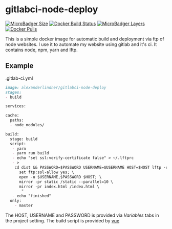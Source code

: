 # gitlabci-node-deploy 
[![MicroBadger Size](https://img.shields.io/microbadger/image-size/alexanderlindner/gitlabci-node-deploy.svg?style=for-the-badge)](https://hub.docker.com/r/alexanderlindner/gitlabci-node-deploy/) [![Docker Build Status](https://img.shields.io/docker/build/alexanderlindner/gitlabci-node-deploy.svg?style=for-the-badge)](https://hub.docker.com/r/alexanderlindner/gitlabci-node-deploy/) [![MicroBadger Layers](https://img.shields.io/microbadger/layers/alexanderlindner/gitlabci-node-deploy.svg?style=for-the-badge)](https://hub.docker.com/r/alexanderlindner/gitlabci-node-deploy/) [![Docker Pulls](https://img.shields.io/docker/pulls/alexanderlindner/gitlabci-node-deploy.svg?style=for-the-badge)](https://hub.docker.com/r/alexanderlindner/gitlabci-node-deploy/)

This is a simple docker image for automatic build and deployment via ftp of node websites. I use it to automate my website using gitlab and it's ci. It contains node, npm, yarn and lftp.
## Example
.gitlab-ci.yml
```markdown
image: alexanderlindner/gitlabci-node-deploy
stages:
- build

services:

cache:
  paths:
  - node_modules/

build:
  stage: build
  script:
   - yarn
   - yarn run build
   - echo "set ssl:verify-certificate false" > ~/.lftprc
   - >
    cd dist && PASSWORD=$PASSWORD USERNAME=$USERNAME HOST=$HOST lftp -c " \
      set ftp:ssl-allow yes; \
      open -u $USERNAME,$PASSWORD $HOST; \
      mirror -pr static /static --parallel=10 \
      mirror -pr index.html /index.html \
       "
   - echo "finished"
  only:
    - master
 ```   
 The HOST, USERNAME and PASSWORD is provided via *Variables* tabs in the project setting. The build script is provided by [vue](https://cli.vuejs.org/) 
